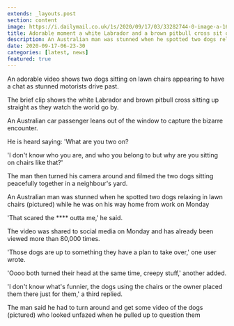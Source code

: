 ```yaml
---
extends: _layouts.post
section: content
image: https://i.dailymail.co.uk/1s/2020/09/17/03/33282744-0-image-a-16_1600311096517.jpg 
title: Adorable moment a white Labrador and a brown pitbull cross sit on lawn chairs 
description: An Australian man was stunned when he spotted two dogs relaxing in lawn chairs while he was on his way home from work on Monday. 
date: 2020-09-17-06-23-30 
categories: [latest, news] 
featured: true 
--- 
```

An adorable video shows two dogs sitting on lawn chairs appearing to have a chat as stunned motorists drive past. 

The brief clip shows the white Labrador and brown pitbull cross sitting up straight as they watch the world go by. 

An Australian car passenger leans out of the window to capture the bizarre encounter. 

He is heard saying: 'What are you two on? 

'I don't know who you are, and who you belong to but why are you sitting on chairs like that?' 

The man then turned his camera around and filmed the two dogs sitting peacefully together in a neighbour's yard. 

An Australian man was stunned when he spotted two dogs relaxing in lawn chairs (pictured) while he was on his way home from work on Monday

'That scared the **** outta me,' he said. 

The video was shared to social media on Monday and has already been viewed more than 80,000 times.  

'Those dogs are up to something they have a plan to take over,' one user wrote. 

'Oooo both turned their head at the same time, creepy stuff,' another added.

'I don't know what's funnier, the dogs using the chairs or the owner placed them there just for them,' a third replied. 

The man said he had to turn around and get some video of the dogs (pictured) who looked unfazed when he pulled up to question them

